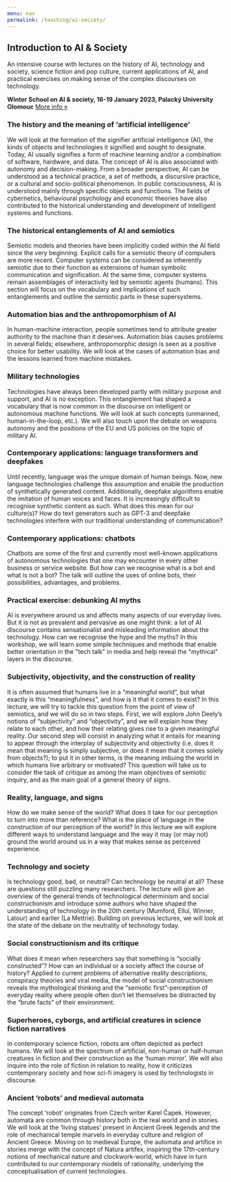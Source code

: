 ```yaml
---
menu: nav
permalink: /teaching/ai-society/
---
```


## Introduction to AI & Society

An intensive course with lectures on the history of AI, technology and society, science fiction and pop culture, current applications of AI, and practical exercises on making sense of the complex discourses on technology.

**Winter School on AI & society, 16-19 January 2023, Palacký University Olomouc**
[More info »](https://oltk.upol.cz/aktuality/#c68751)

### The history and the meaning of ‘artificial intelligence’
We will look at the formation of the signifier artificial intelligence (AI), the kinds of objects and technologies it signified and sought to designate. Today, AI usually signifies a form of machine learning and/or a combination of software, hardware, and data. The concept of AI is also associated with autonomy and decision-making. From a broader perspective, AI can be understood as a technical practice, a set of methods, a discursive practice, or a cultural and socio-political phenomenon. In public consciousness, AI is understood mainly through specific objects and functions. The fields of cybernetics, behavioural psychology and economic theories have also contributed to the historical understanding and development of intelligent systems and functions.

### The historical entanglements of AI and semiotics
Semiotic models and theories have been implicitly coded within the AI field since the very beginning. Explicit calls for a semiotic theory of computers are more recent. Computer systems can be considered as inherently semiotic due to their function as extensions of human symbolic communication and signification. At the same time, computer systems remain assemblages of interactivity led by semiotic agents (humans). This section will focus on the vocabulary and implications of such entanglements and outline the semiotic parts in these supersystems.

### Automation bias and the anthropomorphism of AI
In human-machine interaction, people sometimes tend to attribute greater authority to the machine than it deserves. Automation bias causes problems in several fields; elsewhere, anthropomorphic design is seen as a positive choice for better usability. We will look at the cases of automation bias and the lessons learned from machine mistakes.

### Military technologies
Technologies have always been developed partly with military purpose and support, and AI is no exception. This entanglement has shaped a vocabulary that is now common in the discourse on intelligent or autonomous machine functions. We will look at such concepts (unmanned, human-in-the-loop, etc.). We will also touch upon the debate on weapons autonomy and the positions of the EU and US policies on the topic of military AI.

### Contemporary applications: language transformers and deepfakes
Until recently, language was the unique domain of human beings. Now, new language technologies challenge this assumption and enable the production of synthetically generated content. Additionally, deepfake algorithms enable the imitation of human voices and faces. It is increasingly difficult to recognise synthetic content as such. What does this mean for our culture(s)? How do text generators such as GPT-3 and deepfake technologies interfere with our traditional understanding of communication?

### Contemporary applications: chatbots
Chatbots are some of the first and currently most well-known applications of autonomous technologies that one may encounter in every other business or service website. But how can we recognise what is a bot and what is not a bot? The talk will outline the uses of online bots, their possibilities, advantages, and problems.

### Practical exercise: debunking AI myths
AI is everywhere around us and affects many aspects of our everyday lives. But it is not as prevalent and pervasive as one might think: a lot of AI discourse contains sensationalist and misleading information about the technology. How can we recognise the hype and the myths? In this workshop, we will learn some simple techniques and methods that enable better orientation in the "tech talk" in media and help reveal the "mythical" layers in the discourse.

### Subjectivity, objectivity, and the construction of reality
It is often assumed that humans live in a “meaningful world”, but what exactly is this “meaningfulness”, and how is it that it comes to exist? In this lecture, we will try to tackle this question from the point of view of semiotics, and we will do so in two steps. First, we will explore John Deely’s notions of “subjectivity” and “objectivity”, and we will explain how they relate to each other, and how their relating gives rise to a given meaningful reality. Our second step will consist in analyzing what it entails for meaning to appear through the interplay of subjectivity and objectivity (i.e. does it mean that meaning is simply subjective, or does it mean that it comes solely from objects?); to put it in other terms, is the meaning imbuing the world in which humans live arbitrary or motivated? This question will take us to consider the task of critique as among the main objectives of semiotic inquiry, and as the main goal of a general theory of signs.

### Reality, language, and signs
How do we make sense of the world? What does it take for our perception to turn into more than reference? What is the place of language in the construction of our perception of the world? In this lecture we will explore different ways to understand language and the way it may (or may not) ground the world around us in a way that makes sense as perceived experience.

### Technology and society
Is technology good, bad, or neutral? Can technology be neutral at all? These are questions still puzzling many researchers. The lecture will give an overview of the general trends of technological determinism and social constructionism and introduce some authors who have shaped the understanding of technology in the 20th century (Mumford, Ellul, Winner, Latour) and earlier (La Mettrie). Building on previous lectures, we will look at the state of the debate on the neutrality of technology today.

### Social constructionism and its critique
What does it mean when researchers say that something is “socially constructed”? How can an individual or a society affect the course of history? Applied to current problems of alternative reality descriptions, conspiracy theories and viral media, the model of social constructionism reveals the mythological thinking and the “semiotic first”-perception of everyday reality where people often don’t let themselves be distracted by the “brute facts” of their environment.

### Superheroes, cyborgs, and artificial creatures in science fiction narratives
In contemporary science fiction, robots are often depicted as perfect humans. We will look at the spectrum of artificial, non-human or half-human creatures in fiction and their construction as the ‘human mirror’. We will also inquire into the role of fiction in relation to reality, how it criticizes contemporary society and how sci-fi imagery is used by technologists in discourse.

### Ancient ‘robots’ and medieval automata
The concept ‘robot’ originates from Czech writer Karel Čapek. However, automata are common through history both in the real world and in stories. We will look at the ‘living statues’ present in Ancient Greek legends and the role of mechanical temple marvels in everyday culture and religion of Ancient Greece. Moving on to medieval Europe, the automata and artifice in stories merge with the concept of Natura artifex, inspiring the 17th-century notions of mechanical nature and clockwork-world, which have in turn contributed to our contemporary models of rationality, underlying the conceptualisation of current technologies.
